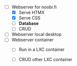 - [ ] Webserver for noobi.fi
    - [x] Serve HTMX
    - [x] Serve CSS
    - [ ] **Database**
    - [ ] CRUD
- [ ] Webserver local desktop 
- [ ] Webserver container
    - [ ] Run in a LXC container
    - [ ] CRUD other LXC container
    
